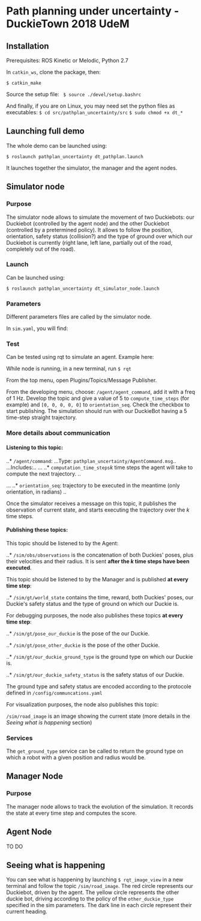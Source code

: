 # Path planning under uncertainty - DuckieTown 2018 UdeM

## Installation
Prerequisites: ROS Kinetic or Melodic, Python 2.7

In `catkin_ws`, clone the package, then:

```$ catkin_make```

Source the setup file: ``` $ source ./devel/setup.bashrc```

And finally, if you are on Linux, you may need set the python files as executables:
```$ cd src/pathplan_uncertainty/src```
```$ sudo chmod +x dt_*```

## Launching full demo
The whole demo can be launched using: 

```$ roslaunch pathplan_uncertainty dt_pathplan.launch```

It launches together the simulator, the manager and the agent nodes.


## Simulator node

### Purpose
The simulator node allows to simulate the movement of two Duckiebots: our Duckiebot (controlled by the agent node) and the other Duckiebot (controlled by a pretermined policy). It allows to follow the position, orientation, safety status (collision?) and the type of ground over which our Duckiebot is currently (right lane, left lane, partially out of the road, completely out of the road).

### Launch
Can be launched using:

```$ roslaunch pathplan_uncertainty dt_simulator_node.launch```

### Parameters
Different parameters files are called by the simulator node.

In `sim.yaml`, you will find:



### Test
Can be tested using rqt to simulate an agent. Example here:

While node is running, in a new terminal, run `$ rqt`

From the top menu, open Plugins/Topics/Message Publisher.

From the developing menu, choose: 
`/agent/agent_command`, add it with a freq of 1 Hz.
Develop the topic and give a value of 5 to `compute_time_steps` (for example) and  `[0, 0, 0, 0, 0]` to `orientation_seq`.
Check the checkbox to start publishing.
The simulation should run with our DuckieBot having a 5 time-step straight trajectory.

### More details about communication

#### Listening to this topic:
..* ```/agent/command```: 
...Type: `pathplan_uncertainty/AgentCommand.msg`..
...Includes:..
... ..* ```computation_time_steps```_k_ time steps the agent will take to compute the next trajectory. ..

... ..* ```orientation_seq```: trajectory to be executed in the meantime (only orientation, in radians) ..

Once the simulator receives a message on this topic, it publishes the observation of current state, and starts executing the trajectory over the _k_ time steps.


#### Publishing these topics:
This topic should be listened to by the Agent:

..* ```/sim/obs/observations``` is the concatenation of both Duckies' poses, plus their velocities and their radius. It is sent **after the _k_ time steps have been executed**.

This topic should be listened to by the Manager and is published **at every time step**:

..* ```/sim/gt/world_state``` contains the time, reward, both Duckies' poses, our Duckie's safety status and the type of ground on which our Duckie is.

For debugging purposes, the node also publishes these topics **at every time step**:

..* ```/sim/gt/pose_our_duckie``` is the pose of the our Duckie.

..* ```/sim/gt/pose_other_duckie``` is the pose of the other Duckie.

..* ```/sim/gt/our_duckie_ground_type``` is the ground type on which our Duckie is.

..* ```/sim/gt/our_duckie_safety_status``` is the safety status of our Duckie.

The ground type and safety status are encoded according to the protocole defined in `/config/communcations.yaml`

For visualization purposes, the node also publishes this topic:

```/sim/road_image``` is an image showing the current state (more details in the *Seeing what is happening* section)

### Services
The ```get_ground_type``` service can be called to return the ground type on which a robot with a given position and radius would be.



## Manager Node
### Purpose
The manager node allows to track the evolution of the simulation. It records the state at every time step and computes the score.



## Agent Node
TO DO

## Seeing what is happening

You can see what is happening by launching ```$ rqt_image_view``` in a new terminal and follow the topic ```/sim/road_image```. The red circle represents our Duckiebot, driven by the agent. The yellow circle represents the other duckie bot, driving according to the policy of the ```other_duckie_type``` specified in the sim parameters. The dark line in each circle represent their current heading.